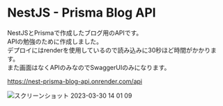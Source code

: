 # NestJS - Prisma Blog API
NestJSとPrismaで作成したブログ用のAPIです。  
APIの勉強のために作成しました。  
デプロイにはrenderを使用しているので読み込みに30秒ほど時間がかかります。  
また画面はなくAPIのみなのでSwaggerUIのみになります。  

https://nest-prisma-blog-api.onrender.com/api


![スクリーンショット 2023-03-30 14 01 09](https://user-images.githubusercontent.com/54460011/228734232-456c9ba9-a48a-481e-98ee-e80576a7b523.png)

